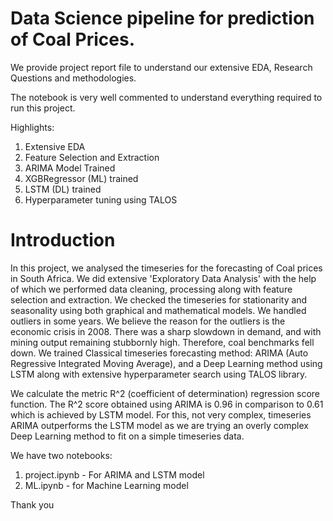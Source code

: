 # Data Science pipeline for prediction of Coal Prices.
We provide project report file to understand our extensive EDA, Research Questions and methodologies.

The notebook is very well commented to understand everything required to run this project.

Highlights:

1) Extensive EDA
2) Feature Selection and Extraction
3) ARIMA Model Trained
4) XGBRegressor (ML) trained
5) LSTM (DL) trained
6) Hyperparameter tuning using TALOS

# Introduction

In this project, we analysed the timeseries for the forecasting of Coal prices in South Africa. We did extensive 'Exploratory Data Analysis' with the help of which we performed data cleaning, processing along with feature selection and extraction. We checked the timeseries for stationarity and seasonality using both graphical and mathematical models. We handled outliers in some years. We believe the reason for the outliers is the economic crisis in 2008. There was a sharp slowdown in demand, and with mining output remaining stubbornly high. Therefore, coal benchmarks fell down.  We trained Classical timeseries forecasting method: ARIMA (Auto Regressive Integrated Moving Average), and a Deep Learning method using LSTM along with extensive hyperparameter search using TALOS library.  

We calculate the metric R^2 (coefficient of determination) regression score function. The R^2 score obtained using ARIMA is 0.96 in comparison to 0.61 which is achieved by LSTM model. For this, not very complex, timeseries ARIMA outperforms the LSTM model as we are trying an overly complex Deep Learning method to fit on a simple timeseries data.

We have two notebooks:

1) project.ipynb -  For ARIMA and LSTM model
2) ML.ipynb - for Machine Learning model


Thank you
